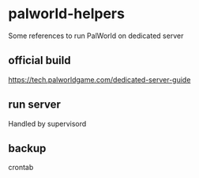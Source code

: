 # palworld-helpers
Some references to run PalWorld on dedicated server

## official build
https://tech.palworldgame.com/dedicated-server-guide

## run server
Handled by supervisord

## backup
crontab
